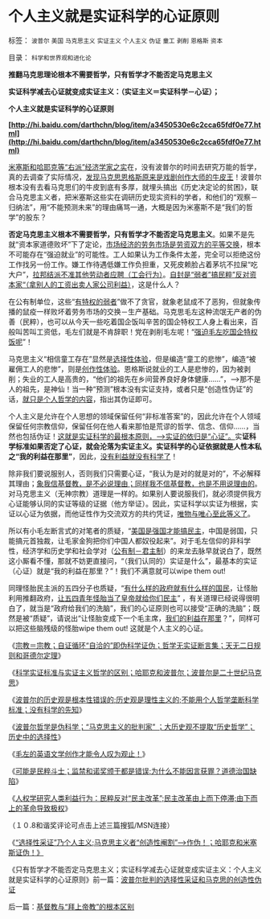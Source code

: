 # 个人主义就是实证科学的心证原则

标签： `波普尔` `美国` `马克思主义` `实证主义` `个人主义` `伪证` `童工` `剥削` `恩格斯` `资本` 

目录： `科学和世界观和进化论`

**推翻马克思理论根本不需要哲学，只有哲学才不能否定马克思主义**

**实证科学减去心证就变成实证主义：（实证主义＝实证科学－心证）；**

**个人主义就是实证科学的心证原则**

**[http://hi.baidu.com/darthchn/blog/item/a3450530e6c2cca65fdf0e77.html](http://hi.baidu.com/darthchn/blog/item/a3450530e6c2cca65fdf0e77.html)**

[米塞斯和哈耶克等“右派”经济学家之实](../../../2010/1/25/弗里德曼和哈耶克批判的是中国的右派.md)在，没有波普尔的时间去研究万能的哲学，真的去调查了实际情况，[发现马克思恩格斯原来是戏剧创作大师的牛皮王](../../../2009/8/22/刀笔吏之史诗与史实.md)！波普尔根本没有去看马克思们的牛皮到底有多厚，就埋头搞出《历史决定论的贫困》，联合马克思主义者，把米塞斯这些实在调研历史现实资料的学者，和他们的“观察－归纳法”，用“不能预测未来”的理由痛骂一通，大概是因为米塞斯不是“我们的哲学”的股东？

**否定马克思主义根本不需要哲学，只有哲学才不能否定马克思主义**。如果不是先就“资本家道德败坏”下了定论，[市场经济的劳务市场是劳资双方的平等交换](../../../2009/10/15/人权是生产的要素，劳动者和资本家的相生关系.md)，根本不可能存在“强迫就业”的可能性。工人如果认为工作条件太差，完全可以拒绝这份工作找另一份工作。嫌工作待遇低嫌工作负担重，又死皮赖脸占着茅坑不拉屎“吃大户”，[拉邦结派不准其他劳动者应聘（工会行为）](../../../2010/1/26/工会构成劳动力和就业托拉斯垄断的后果.md)。[自封是“弱者”搞民粹”反对资本家“（拿别人的工资出卖人家公司利益）](../../../2010/1/26/民营企业资本是中国的弱势群体.md)，这是什么人？

在公有制单位，这些“[有特权的弱者](http://hi.baidu.com/darthchn/blog/item/e35371948a360a42d1135e84.html)”做不了贪官，就象老鼠成不了恶狗，但就象传播的鼠疫一样败坏着劳务市场的交换－生产基础。马克思毛左这种流氓无产者的伪善（民粹），也可以从今天一些吃着国企饭叫辛苦的国企特权工人身上看出来，百般叫苦叫工资低，毛左们就是不肯辞职！党在剥削毛左呢！“[强迫毛左吃国企特权饭呢](../../../2010/9/25/最大规模的国企特权集团是高校.md)”！

马克思主义“相信童工存在”显然是[选择性体验](../../../2009/4/4/期望，预期和选择性体验；有调查也没有发言权.md)，但是编造“童工的悲惨”，编造“被雇佣工人的悲惨”，则是[创作性体验](../../../2010/10/9/波普尔批判的选择性采证和马克思的创造性伪证.md)。恩格斯说就业的工人是悲惨的，因为被剥削；失业的工人是高贵的，“他们的祖先在乡间营养良好身体健康……”，——>那不是人的祖先，是神仙！当一种“预测”根本没有实证支持，或者只是“创造性伪证”的话，[就只是个人哲学的内容](../../../2010/2/12/哲学是“岂有此理”的学问.md)，指出其伪证即可。

个人主义是允许在个人思想的领域保留任何“非标准答案”的，因此允许在个人领域保留任何宗教信仰，保留任何在他人看来那怕是荒谬的哲学、信念、信仰……，当然也包括伪证！[这就是实证科学的最根本原则，——>实证的依归是“心证”。](../../../2009/7/28/美国资产阶级实用主义反动哲学.md)实**证科学标准如果否定了心证，就会沦落为实证主义。实证科学的心证依据就是人性本私之“我的利益在那里”**，因此，[没有利益就没有科学了](../../../2010/3/9/没有利益就没有科学.md)！

除非我们要说服别人，否则我们只需要心证，“我认为是对的就是对的”，不必解释其理由；[象我信基督教，是不必说理由；同样我不信基督教，也是不用说理由的](../../../2009/2/18/进化论的科学性；回应马恩基督教的质难.md)。对马克思主义（无神宗教）道理是一样的。如果别人要说服我们，就必须提供我方心证能够认同的实证等级的证据（他方举证）。因此，实证科学以实证为根据，实证以心证为依据，而他证性作为交流双方的共约凭证，[唯物与唯心至此等义了](http://blog.sina.com.cn/s/blog_5563a64d0100f8ud.html)。

所以有小毛左断言式的对笔者的质疑，“[美国是强国才能搞民主](http://darthvad.blog.sohu.com/136334412.html)，中国是弱国，只能搞元首独裁，让毛家金狗把你们中国人都奴役起来”。对于毛左信仰的非科学性，经济学和历史学和社会学对（[公有制－君主制](../../../2010/8/12/公有制的合理稳定的政体是君主制;君主和贵族是死对头.md)）的来龙去脉早就说白了，既然这小厮看不懂，那就不妨更直接问，“（我们认同的）实证是什么”，最基本的实证（心证）就是“我的利益在那里？”！我们不满意就可以wipe
them out!

同理怪胎民主派的五四分子也质疑，“[有什么样的政府就有什么样的国民](../../../2010/6/1/民主不允许意识形态口号;不要再搞政治运动.md)，让怪胎利用推翻政府，[让五四青年怪胎当了皇帝就给你们民主](http://cid-36d976e82bb7123d.spaces.live.com/blog/cns!36D976E82BB7123D!921.entry)”
，有关道理已经说得很明白了，就当是“政府给我们的洗脑”，我们的心证原则也可以接受“正确的洗脑”；既然是被“质疑”，请说出“让怪胎变成下一个毛主席，[我们的利益在那里](http://blog.sina.com.cn/s/blog_5563a64d0100dfvx.html)？”，同样可以把这些脑残级的怪胎wipe them out!
这就是个人主义的心证。

《[宗教＝宗教；自证循环“自洽的”即伪科学证伪；哲学无实证断言集；天无二日规则和哥德尔定理](../../../2010/10/6/有神论的宗教是哲学，无神论的哲学是宗教.md)》

《[科学实证标准与实证主义哲学的区别；哈耶克和波普尔；波普尔是二十世纪马克思](../../../2010/10/7/科学实证标准与实证主义哲学的区别.md)》

《[波普尔的历史观是根本性错误的;历史观是理性主义的;不能用个人哲学垄断科学标准；没有科学的先知](../../../2010/10/7/波普尔历史观是错误的，理性主义的；.md)》

《[波普尔哲学是伪科学；“马克思主义的批判家”
；大历史观不提取“历史哲学”；历史中的选择性](../../../2010/10/7/波普尔哲学本身是伪科学;.md)》

《[毛左的英语文学创作才能令人叹为观止！](http://darthvad.blog.sohu.com/160783254.html)》

《[可能是民粹斗士；监禁和诺奖颁于都是错误;为什么不能因言获罪？道德治国缺陷](http://cid-36d976e82bb7123d.spaces.live.com/blog/cns!36D976E82BB7123D!1897.entry)》

《[人权学研究人类利益行为：民粹反对“民主改革”;民主改革由上而下停滞;由下而上的革命导致极权](http://darthvad.blog.sohu.com/160783537.html)》

（１０.8和谐奖评论可点击上述三篇搜狐/MSN连接）

《[“选择性采证”乃个人主义;马克思主义者“创造性阉割”——>作伪！；哈耶克和米塞斯证伪！》](../../../2010/10/9/波普尔批判的选择性采证和马克思的创造性伪证.md)

《只有哲学才不能否定马克思主义；实证科学减去心证就变成实证主义：个人主义就是实证科学的心证原则》前一篇：[波普尔批判的选择性采证和马克思的创造性伪证](../../../2010/10/9/波普尔批判的选择性采证和马克思的创造性伪证.md)

后一篇：[基督教与“拜上帝教”的根本区别](../../../2010/10/10/基督教与“拜上帝教”的根本区别.md)